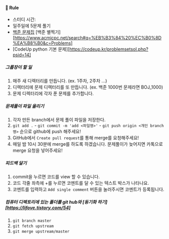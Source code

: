 ####  📝 Rule

- 스터디 시간: 
- 일주일에 5문제 풀기 
- [백준 문제집](https://www.acmicpc.net/group/workbook/list/10053) [백준 별찍기][https://www.acmicpc.net/search#q=%EB%B3%84%20%EC%B0%8D%EA%B8%B0&c=Problems]
- [CodeUp python 기본 문제][https://codeup.kr/problemsetsol.php?psid=14]



##### 그룹장이 할 일

1. 매주 새 디렉터리를 만듭니다. (ex. 1주차, 2주차 ...)
2. 디렉터리에 문제 디렉터리를 또 만듭니다. (ex. 백준 1000번 문제라면 BOJ_1000)
3. 문제 디렉터리에 각자 푼 문제를 추가합니다.



##### 문제풀이 파일 올리기

1. 각자 만든 branch에서 문제 풀이 파일을 저장한다.
1. `git add .` -  `git commit -m 'add <파일명>'` - `git push origin <개인 branch명>` 순으로 github에 push 해주세요!
3. GitHub에서 `Create pull request`를 통해 merge를 요청해주세요!
6. 매일 밤 10시 30분에 merge를 하도록 하겠습니다. 문제풀이가 늦어지면 카톡으로 merge 요청을 넣어주세요!



##### 피드백 달기

1. commit을 누르면 코드를 view 할 수 있습니다.
2. 코드 각줄 좌측에 +를 누르면 코멘트를 달 수 있는 텍스트 박스가 나타나요.
3. 코멘트를 입력하고 `Add single comment` 버튼을 눌러주시면 코멘트가 등록됩니다.



##### 컴퓨터 디렉토리에 있는 폴더를 git hub와 [동기화 하기][https://lifove.tistory.com/54]

1. `git branch master`
2. `git fetch upstream`
3. `git merge upstream/master`







